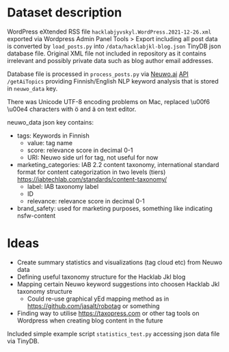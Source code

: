 # Dataset description

WordPress eXtended RSS file `hacklabjyvskyl.WordPress.2021-12-26.xml` exported via Wordpress Admin Panel Tools > Export including all post data is converted by `load_posts.py` into `/data/hacklabjkl-blog.json` TinyDB json database file. Original XML file not included in repository as it contains irrelevant and possibly private data such as blog author email addresses.

Database file is processed in `process_posts.py` via [Neuwo.ai](https://neuwo.ai) [API](https://neuwo.ai/rest-api/) `/getAiTopics` providing Finnish/English NLP keyword analysis that is stored in `neuwo_data` key.

There was Unicode UTF-8 encoding problems on Mac, replaced \u00f6 \u00e4 characters with ö and ä on text editor.

neuwo_data json key contains:

- tags: Keywords in Finnish
    - value: tag name
    - score: relevance score in decimal 0-1
    - URI: Neuwo side url for tag, not useful for now
- marketing_categories: IAB 2.2 content taxonomy, international standard format for content categorization in two levels (tiers) https://iabtechlab.com/standards/content-taxonomy/
    - label: IAB taxonomy label
    - ID
    - relevance: relevance score in decimal 0-1
- brand_safety: used for marketing purposes, something like indicating nsfw-content

# Ideas

- Create summary statistics and visualizations (tag cloud etc) from Neuwo data
- Defining useful taxonomy structure for the Hacklab Jkl blog
- Mapping certain Neuwo keyword suggestions into choosen Hacklab Jkl taxonomy structure
  - Could re-use graphical yEd mapping method as in https://github.com/jasalt/robotag or something
- Finding way to utilise https://taxopress.com or other tag tools on Wordpress when creating blog content in the future

Included simple example script `statistics_test.py` accessing json data file via TinyDB. 